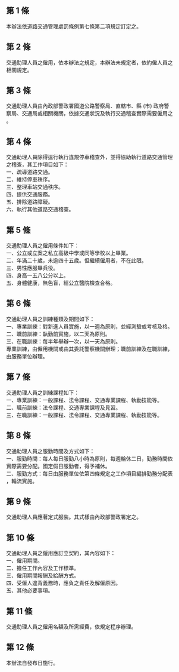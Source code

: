 第 1 條
-------
本辦法依道路交通管理處罰條例第七條第二項規定訂定之。

第 2 條
-------
交通助理人員之僱用，依本辦法之規定，本辦法未規定者，依約僱人員之  
相關規定。

第 3 條
-------
交通助理人員由內政部警政署國道公路警察局、直轄市、縣 (市) 政府警  
察局、交通局或相關機關，依據交通狀況及執行交通稽查實際需要僱用之  
。

第 4 條
-------
交通助理人員除得逕行執行違規停車稽查外，並得協助執行道路交通管理  
之稽查，其工作項目如下：  
一、疏導道路交通。  
二、維持停車秩序。  
三、整理車站交通秩序。  
四、提供交通服務。  
五、排除道路障礙。  
六、執行其他道路交通稽查。

第 5 條
-------
交通助理人員之僱用條件如下：  
一、公立或立案之私立高級中學或同等學校以上畢業。  
二、年滿二十歲，未逾四十五歲。但繼續僱用者，不在此限。  
三、男性應服畢兵役。  
四、身高一五八公分以上。  
五、身體健康，無色盲，經公立醫院檢查合格。

第 6 條
-------
交通助理人員之訓練種類及期間如下：  
一、專業訓練：對新進人員實施，以一週為原則，並經測驗或考核及格。  
二、職前訓練：執勤前實施，以二天為原則。  
三、在職訓練：每半年舉辦一次，以一天為原則。  
專業訓練，由僱用機關或由其委託警察機關辦理；職前訓練及在職訓練，  
由服務單位辦理。

第 7 條
-------
交通助理人員之訓練課程如下：  
一、專業訓練：一般課程、法令課程、交通專業課程、執勤技能等。  
二、職前訓練：法令課程、交通專業課程及見習。  
三、在職訓練：一般課程、法令課程、交通專業課程、執勤技能等。

第 8 條
-------
交通助理人員之服勤時間及方式如下：  
一、服勤時間：每人每日服勤八小時為原則，每週輪休二日，勤務時間依  
    實際需要分配。國定假日服勤者，得予補休。  
二、服勤方式：每日由服務單位依第四條規定之工作項目編排勤務分配表  
    ，輪流實施。

第 9 條
-------
交通助理人員應著定式服裝。其式樣由內政部警政署定之。

第 10 條
--------
交通助理人員之僱用應訂立契約，其內容如下：  
一、僱用期間。  
二、擔任工作內容及工作標準。  
三、僱用期間報酬及給酬方式。  
四、受僱人違背義務時，應負之責任及解僱原因。  
五、其他必要事項。

第 11 條
--------
交通助理人員之僱用名額及所需經費，依規定程序辦理。

第 12 條
--------
本辦法自發布日施行。

